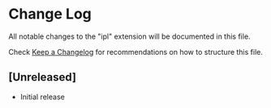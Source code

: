 # Change Log

All notable changes to the "ipl" extension will be documented in this file.

Check [Keep a Changelog](http://keepachangelog.com/) for recommendations on how to structure this file.

## [Unreleased]

- Initial release